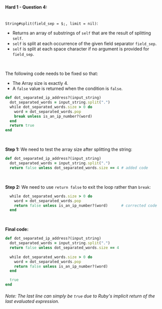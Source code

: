 #### Hard 1 - Question 4:<br><br>

`String#split(field_sep = $;, limit = nil)`:<br>
- Returns an array of substrings of `self` that are the result of splitting `self`.
- `self` is split at each occurrence of the given field separator `field_sep`.
- `self` is split at each space character if no argument is provided for `field_sep`.

<br>

The following code needs to be fixed so that:
- The Array size is exactly 4.
- A `false` value is returned when the condition is `false`.

```ruby
def dot_separated_ip_address?(input_string)
  dot_separated_words = input_string.split(".")
  while dot_separated_words.size > 0 do
    word = dot_separated_words.pop
    break unless is_an_ip_number?(word)
  end
  return true
end
```

<br>

**Step 1:**
We need to test the array size after splitting the string:
```ruby
def dot_separated_ip_address?(input_string)
  dot_separated_words = input_string.split(".")
  return false unless dot_separated_words.size == 4	# added code
```

<br>

**Step 2:**
We need to use `return false` to exit the loop rather than `break`:
```ruby
  while dot_separated_words.size > 0 do
    word = dot_separated_words.pop
    return false unless is_an_ip_number?(word)		# corrected code
  end
```

<br>

**Final code:**
```ruby
def dot_separated_ip_address?(input_string)
  dot_separated_words = input_string.split(".")
  return false unless dot_separated_words.size == 4
  
  while dot_separated_words.size > 0 do
    word = dot_separated_words.pop
    return false unless is_an_ip_number?(word)
  end

  true
end
```

###### Note: The last line can simply be `true` due to Ruby's implicit return of the last evaluated expression.
